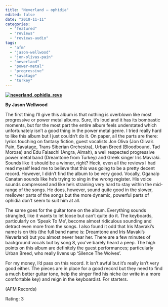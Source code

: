```yaml
---
title: "Neverland – ophidia"
edited: false
date: "2010-11-11"
categories:
  - "featured"
  - "reviews"
  - "reviews-audio"
tags:
  - "afm"
  - "jason-wellwood"
  - "jon-olivas-pain"
  - "neverland"
  - "power-metal"
  - "progressive"
  - "savatage"
  - "turkey"
---
```


**[![](http://www.hellbound.ca/wp-content/uploads/2010/11/neverland_ophidia_revs.jpg "neverland_ophidia_revs")](http://www.hellbound.ca/wp-content/uploads/2010/11/neverland_ophidia_revs.jpg)**

**By Jason Wellwood**

The first thing I’ll give this album is that nothing is overblown like most progressive or power metal albums. Sure, it’s loud and it has its bombastic moments, but for the most part the entire album feels understated which unfortunately isn’t a good thing in the power metal genre. I tried really hard to like this album but I just couldn’t do it. On paper, all the parts are there: lyrics touching on fantasy fiction, guest vocalists Jon Oliva (Jon Oliva’s Pain, Savatage, Trans Siberian Orchestra), Urban Breed (Bloodbound, Tad Morose) and Edu Falaschi (Angra, Almah), a well respected progressive power metal band (Dreamtone from Turkey) and Greek singer Iris Mavraki. Sounds like it should be a winner, right? Heck, even all the reviews I had read myself lead me to believe that this was going to be a pretty decent record. However, I didn’t find the album to be very good. Vocally, Oganalp Canatan sounds like he’s trying to sing in the wrong register. His voice sounds compressed and like he’s straining very hard to stay within the mid-range of the songs. He does, however, sound quite good in the slower, mellower parts of the songs but the more dynamic, powerful parts of ophidia don’t seem to suit him at all.

The same goes for the guitar tone on the album. Everything sounds strangled, like it wants to let loose but can’t quite do it. The keyboards, particularly on ‘Speak To Me’, become almost ridiculous sounding and detract even more from the songs. I also found it odd that Iris Mavraki’s name is on this (the full band name is: Dreamtone and Iris Mavaki’s Neverland) but you almost never hear her. There are a few minutes of background vocals but by song 8, you’ve barely heard a peep. The high points on this album are definitely the guest performances; particularly Urban Breed, who really livens up ‘Silence The Wolves’.

For my money, I’d pass on this record. It isn’t awful but it’s really isn’t very good either. The pieces are in place for a good record but they need to find a much better guitar tone, help the singer find his niche (or write in a more comfortable key) and reign in the keyboardist. For starters.

(AFM Records)

Rating: 3
